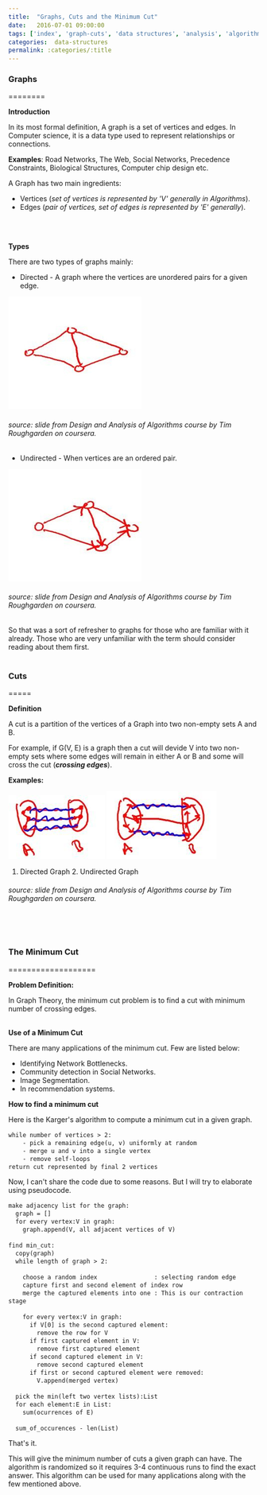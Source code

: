 ```yaml
---
title:  "Graphs, Cuts and the Minimum Cut"
date:   2016-07-01 09:00:00
tags: ['index', 'graph-cuts', 'data structures', 'analysis', 'algorithms', 'graphs']
categories:  data-structures
permalink: :categories/:title
---
```


### Graphs
========

**Introduction**

In its most formal definition, A graph is a set of vertices and edges. In Computer science, it is a data type used to represent relationships or connections.

**Examples**:
Road Networks, The Web, Social Networks, Precedence Constraints, Biological Structures, Computer chip design etc.

A Graph has two main ingredients:

* Vertices (_set of vertices is represented by 'V' generally in Algorithms_).
* Edges (_pair of vertices, set of edges is represented by 'E' generally_).
<br>
<br>

**Types**

There are two types of graphs mainly:

* Directed - A graph where the vertices are unordered pairs for a given edge.

![undirected-graph-example](/images/undirected-graph.jpg)

###### source: slide from Design and Analysis of Algorithms course by Tim Roughgarden on coursera.

* Undirected - When vertices are an ordered pair.

![directed-graph-example](/images/directed-graph.jpg)

###### source: slide from Design and Analysis of Algorithms course by Tim Roughgarden on coursera.

So that was a sort of refresher to graphs for those who are familiar with it already.
Those who are very unfamiliar with the term should consider reading about them first.
<br>
<br>


### Cuts
=====

**Definition**

A cut is a partition of the vertices of a Graph into two non-empty sets A and B. 

For example, if G(V, E) is a graph then a cut will devide V into two non-empty sets
where some edges will remain in either A or B and some will cross the cut (_**crossing edges**_).

**Examples:**

![undirected-graph-cut](/images/undirected-graph-cut.jpg)
![directed-graph-cut](/images/directed-graph-cut.jpg)

1. Directed Graph   2. Undirected Graph

###### source: slide from Design and Analysis of Algorithms course by Tim Roughgarden on coursera.
<br>
<br>


### The Minimum Cut
===================

**Problem Definition:**

In Graph Theory, the minimum cut problem is to find a cut with minimum number of crossing edges.
<br>
<br>


**Use of a Minimum Cut**

There are many applications of the minimum cut. Few are listed below:

* Identifying Network Bottlenecks.
* Community detection in Social Networks.
* Image Segmentation.
* In recommendation systems.

**How to find a minimum cut**

Here is the Karger's algorithm to compute a minimum cut in a given graph.

    while number of vertices > 2:
        - pick a remaining edge(u, v) uniformly at random
        - merge u and v into a single vertex
        - remove self-loops
    return cut represented by final 2 vertices

Now, I can't share the code due to some reasons. But I will try to elaborate using pseudocode.

    make adjacency list for the graph:
      graph = []
      for every vertex:V in graph:
        graph.append(V, all adjacent vertices of V) 

    find min_cut:
      copy(graph)
      while length of graph > 2:

        choose a random index                : selecting random edge
        capture first and second element of index row 
        merge the captured elements into one : This is our contraction stage

        for every vertex:V in graph:
          if V[0] is the second captured element:
            remove the row for V 
          if first captured element in V:
            remove first captured element
          if second captured element in V:
            remove second captured element
          if first or second captured element were removed:
            V.append(merged vertex)

      pick the min(left two vertex lists):List
      for each element:E in List:
        sum(ocurrences of E)

      sum_of_occurences - len(List)

That's it.

This will give the minimum number of cuts a given graph can have.
The algorithm is randomized so it requires 3-4 continuous runs to find the exact answer.
This algorithm can be used for many applications along with the few mentioned above.
